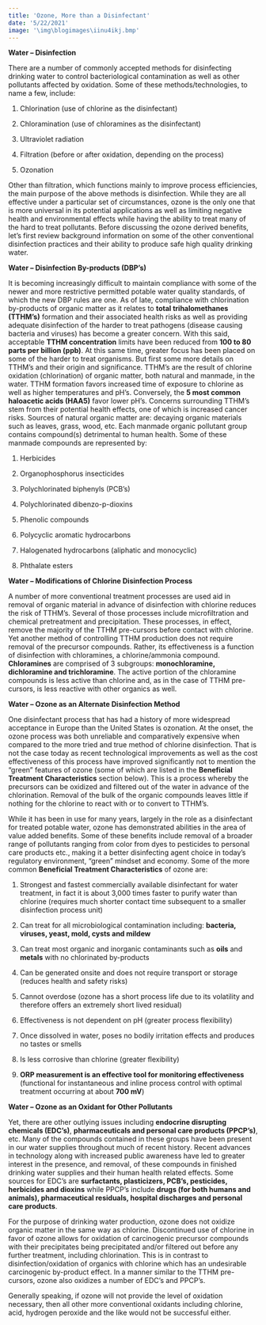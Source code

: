 ```yaml
---
title: 'Ozone, More than a Disinfectant'
date: '5/22/2021'
image: '\img\blogimages\iinu4ikj.bmp'
---
```


**Water – Disinfection**

There are a number of commonly accepted methods for disinfecting drinking water to control bacteriological contamination as well as other pollutants affected by oxidation. Some of these methods/technologies, to name a few, include:

1. Chlorination (use of chlorine as the disinfectant) 

2. Chloramination (use of chloramines as the disinfectant)

3. Ultraviolet radiation 

4. Filtration (before or after oxidation, depending on the process)

5. Ozonation

Other than filtration, which functions mainly to improve process efficiencies, the main purpose of the above methods is disinfection. While they are all effective under a particular set of circumstances, ozone is the only one that is more universal in its potential applications as well as limiting negative health and environmental effects while having the ability to treat many of the hard to treat pollutants. Before discussing the ozone derived benefits, let’s first review background information on some of the other conventional disinfection practices and their ability to produce safe high quality drinking water.

**Water – Disinfection By-products (DBP’s)**

It is becoming increasingly difficult to maintain compliance with some of the newer and more restrictive permitted potable water quality standards, of which the new DBP rules are one. As of late, compliance with chlorination by-products of organic matter as it relates to **total trihalomethanes (TTHM’s)** formation and their associated health risks as well as providing adequate disinfection of the harder to treat pathogens (disease causing bacteria and viruses) has become a greater concern. With this said, acceptable **TTHM concentration** limits have been reduced from **100 to 80 parts per billion (ppb)**. At this same time, greater focus has been placed on some of the harder to treat organisms. But first some more details on TTHM’s and their origin and significance. TTHM’s are the result of chlorine oxidation (chlorination) of organic matter, both natural and manmade, in the water. TTHM formation favors increased time of exposure to chlorine as well as higher temperatures and pH’s. Conversely, the **5 most common haloacetic acids (HAA5)** favor lower pH’s. Concerns surrounding TTHM’s stem from their potential health effects, one of which is increased cancer risks.  Sources of natural organic matter are: decaying organic materials such as leaves, grass, wood, etc. Each manmade organic pollutant group contains compound(s) detrimental to human health. Some of these manmade compounds are represented by:

1. Herbicides

2. Organophosphorus insecticides

3. Polychlorinated biphenyls (PCB’s)

4. Polychlorinated dibenzo-p-dioxins

5. Phenolic compounds

6. Polycyclic aromatic hydrocarbons

7. Halogenated hydrocarbons (aliphatic and monocyclic)

8. Phthalate esters

**Water – Modifications of Chlorine Disinfection Process**

A number of more conventional treatment processes are used aid in removal of organic material in advance of disinfection with chlorine reduces the risk of TTHM’s. Several of those processes include microfiltration and chemical pretreatment and precipitation. These processes, in effect, remove the majority of the TTHM pre-cursors before contact with chlorine. Yet another method of controlling TTHM production does not require removal of the precursor compounds. Rather, its effectiveness is a function of disinfection with chloramines, a chlorine/ammonia compound.  **Chloramines** are comprised of 3 subgroups: **monochloramine, dichloramine and trichloramine**. The active portion of the chloramine compounds is less active than chlorine and, as in the case of TTHM pre-cursors, is less reactive with other organics as well. 

**Water – Ozone as an Alternate Disinfection Method**

One disinfectant process that has had a history of more widespread acceptance in Europe than the United States is ozonation. At the onset, the ozone process was both unreliable and comparatively expensive when compared to the more tried and true method of chlorine disinfection. That is not the case today as recent technological improvements as well as the cost effectiveness of this process have improved significantly not to mention the “green” features of ozone (some of which are listed in the **Beneficial Treatment Characteristics** section below). This is a process whereby the precursors can be oxidized and filtered out of the water in advance of the chlorination. Removal of the bulk of the organic compounds leaves little if nothing for the chlorine to react with or to convert to TTHM’s.  

While it has been in use for many years, largely in the role as a disinfectant for treated potable water, ozone has demonstrated abilities in the area of value added benefits. Some of these benefits include removal of a broader range of pollutants ranging from color from dyes to pesticides to personal care products etc., making it a better disinfecting agent choice in today’s regulatory environment, “green” mindset and economy. Some of the more common **Beneficial Treatment Characteristics** of ozone are:

1. Strongest and fastest commercially available disinfectant for water treatment, in fact it is about 3,000 times faster to purify water than chlorine (requires much shorter contact time subsequent to a smaller disinfection process unit)

2. Can treat for all microbiological contamination including: **bacteria, viruses, yeast, mold, cysts and mildew**

3. Can treat most organic and inorganic contaminants such as **oils** and **metals** with no chlorinated by-products

4. Can be generated onsite and does not require transport or storage (reduces health and safety risks)

5. Cannot overdose (ozone has a short process life due to its volatility and therefore offers an extremely short lived residual)

6. Effectiveness is not dependent on pH (greater process flexibility)

7. Once dissolved in water, poses no bodily irritation effects and produces no tastes or smells

8. Is less corrosive than chlorine (greater flexibility)

9. **ORP measurement is an effective tool for monitoring effectiveness** (functional for instantaneous and inline process control with optimal treatment occurring at about **700 mV**)

**Water – Ozone as an Oxidant for Other Pollutants**

Yet, there are other outlying issues including **endocrine disrupting chemicals (EDC’s)**, **pharmaceuticals and personal care products (PPCP’s)**, etc. Many of the compounds contained in these groups have been present in our water supplies throughout much of recent history. Recent advances in technology along with increased public awareness have led to greater interest in the presence, and removal, of these compounds in finished drinking water supplies and their human health related effects. Some sources for EDC’s are **surfactants, plasticizers, PCB’s, pesticides, herbicides and dioxins** while PPCP’s include **drugs (for both humans and animals), pharmaceutical residuals, hospital discharges and personal care products**. 

For the purpose of drinking water production, ozone does not oxidize organic matter in the same way as chlorine. Discontinued use of chlorine in favor of ozone allows for oxidation of carcinogenic precursor compounds with their precipitates being precipitated and/or filtered out before any further treatment, including chlorination. This is in contrast to disinfection/oxidation of organics with chlorine which has an undesirable carcinogenic by-product effect. In a manner similar to the TTHM pre-cursors, ozone also oxidizes a number of EDC’s and PPCP’s. 

Generally speaking, if ozone will not provide the level of oxidation necessary, then all other more conventional oxidants including chlorine, acid, hydrogen peroxide and the like would not be successful either.